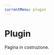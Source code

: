 ```yaml
---
currentMenu: plugin
---
```


# Plugin

<!-- TOC depthFrom:2 depthTo:6 orderedList:false updateOnSave:true withLinks:true -->


<!-- /TOC -->

Pagina in costruzione.
